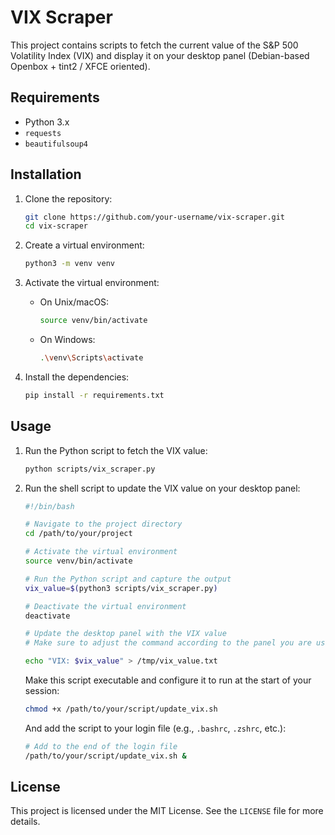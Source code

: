 # VIX Scraper

This project contains scripts to fetch the current value of the S&P 500 Volatility Index (VIX) and display it on your desktop panel (Debian-based Openbox + tint2 / XFCE oriented).

## Requirements

- Python 3.x
- `requests`
- `beautifulsoup4`

## Installation

1. Clone the repository:
   ```sh
   git clone https://github.com/your-username/vix-scraper.git
   cd vix-scraper
   ```

2. Create a virtual environment:
   ```sh
   python3 -m venv venv
   ```

3. Activate the virtual environment:

   - On Unix/macOS:
     ```sh
     source venv/bin/activate
     ```
   - On Windows:
     ```sh
     .\venv\Scripts\activate
     ```

4. Install the dependencies:

   ```sh
   pip install -r requirements.txt
   ```

## Usage

1. Run the Python script to fetch the VIX value:

   ```sh
   python scripts/vix_scraper.py
   ```

2. Run the shell script to update the VIX value on your desktop panel:

   ```sh
   #!/bin/bash

   # Navigate to the project directory
   cd /path/to/your/project

   # Activate the virtual environment
   source venv/bin/activate

   # Run the Python script and capture the output
   vix_value=$(python3 scripts/vix_scraper.py)

   # Deactivate the virtual environment
   deactivate

   # Update the desktop panel with the VIX value
   # Make sure to adjust the command according to the panel you are using

   echo "VIX: $vix_value" > /tmp/vix_value.txt
   ```

   Make this script executable and configure it to run at the start of your session:

   ```sh
   chmod +x /path/to/your/script/update_vix.sh
   ```

   And add the script to your login file (e.g., `.bashrc`, `.zshrc`, etc.):

   ```sh
   # Add to the end of the login file
   /path/to/your/script/update_vix.sh &
   ```

## License

This project is licensed under the MIT License. See the `LICENSE` file for more details.